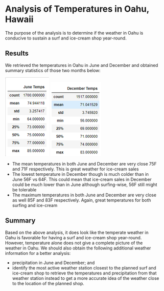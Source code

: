 # Analysis of Temperatures in Oahu, Hawaii
The purpose of the analysis is to determine if the weather in Oahu is conducive to sustain a surf and ice-cream shop year-round.

## Results
We retrieved the temperatures in Oahu in June and December and obtained summary statistics of those two months below:

![june image](https://github.com/hwaijiinlee/surfs_up/blob/main/june_temps.png)
![december image](https://github.com/hwaijiinlee/surfs_up/blob/main/december_temps.png)

- The mean temperatures in both June and December are very close 75F and 71F respectively. This is great weather for ice-cream sales
- The lowest temperature in December though is much colder than in June 56F vs 64F. This could mean that ice-cream sales in December could be much lower than in June although surfing-wise, 56F still might be tolerable
- The maximum temperatures in both June and December are very close as well 85F and 83F respectively. Again, great temperatures for both surfing and ice-cream

## Summary
Based on the above analysis, it does look like the temperate weather in Oahu is favorable for having a surf and ice-cream shop year-round.
However, temperature alone does not give a complete picture of the weather in Oahu. We should also obtain the following additional weather information for a better analysis:
- precipitation in June and December; and
- identify the most active weather station closest to the planned surf and ice-cream shop to retrieve the temperatures and precipitation from that weather station instead to get a more accurate idea of the weather close to the location of the planned shop.
